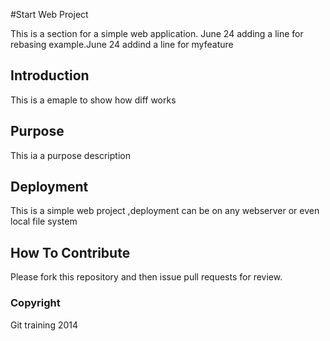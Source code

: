 #Start Web Project

This is a section for a simple web application. June 24 adding a line for rebasing example.June 24 addind a line for myfeature

## Introduction
This is a emaple to show how diff works

## Purpose

This ia a purpose description

## Deployment
This is a simple web project ,deployment can be on  any webserver or even local file system

## How To Contribute

Please fork this repository and then issue pull requests for review.


### Copyright 

Git training 2014